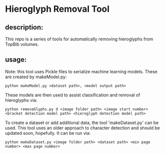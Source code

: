 # Hieroglyph Removal Tool

## description:
This repo is a series of tools for automatically removing hieroglyphs from TopBib volumes.

## usage:
Note: this tool uses Pickle files to serialize machine learning models. These are created by makeModel.py:

    python makeModel.py <dataset path>, <model output path>

These models are then used to assist classification and removal of hieroglyphs via:

    python removeGlyphs.py d <image folder path> <image start number> <bracket detection model path> <hieroglyph detection model path>

To create a dataset or add additional data, the tool 'makeDataset.py' can be used. This tool uses an older approach to character detection and should be updated soon, hopefully. It can be run via:

    python makeDataset.py <image folder path> <dataset path> <min page number> <max page number>